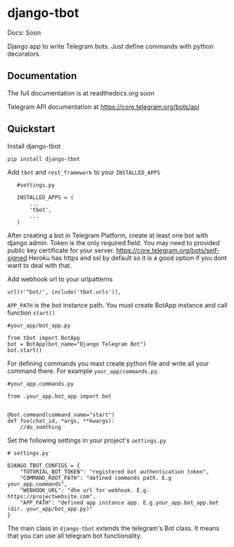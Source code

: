 

django-tbot
=============================

Docs: Soon

Django app to write Telegram bots. Just define commands with python decorators.



Documentation
-------------

The full documentation is at readthedocs.org soon

Telegram API documentation at https://core.telegram.org/bots/api

Quickstart
----------

Install django-tbot

    pip install django-tbot
    
Add ``tbot``  and ``rest_framework`` to your ``INSTALLED_APPS``

       #settings.py
       
       INSTALLED_APPS = (
           ...
           'tbot',
           ...
       )

	

After creating a bot in Telegram Platform, create at least one bot with django admin. Token is the only
required field. You may need to provided public key certificate for your server. https://core.telegram.org/bots/self-signed
Heroku has https and ssl by default so it is a good option if you dont want to deal with that.

Add webhook url to your urlpatterns

	url(r'^bot/', include('tbot.urls')),	



``APP_PATH`` is the bot instance path. You must create BotApp instance and call function ``start()``

    #your_app/bot_app.py
    
    from tbot import BotApp
    bot = BotApp(bot_name="Django Telegram Bot")
    bot.start()


For defining commands you mast create python file and write all your command there.
For example ``your_app/commands.py``.

    #your_app.commands.py

    from .your_app.bot_app import bot

    
    @bot.command(command_name="start")
    def foo(chat_id, *args, **kwargs):
        //do_somthing




Set the following settings in your project's ``settings.py``

    # settings.py      
    
    DJANGO_TBOT_CONFIGS = {
        "TUTORIAL_BOT_TOKEN": "registered bot authentication token",
        "COMMAND_ROOT_PATH": "defined commands path. E.g your_app.commands",
        "WEBHOOK_URL": "dhe url for webhook. E.g. https://projectwebsite.com",
        "APP_PATH": "defined app instance app. E.g.your_app.bot_app.bot (dir. your_app/bot_app.py)"
    }

The  main class in ``django-tbot`` extends the telegram's Bot class. It means that you can use all telegram bot functionality. 
